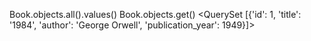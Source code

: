 Book.objects.all().values()
Book.objects.get()
<QuerySet [{'id': 1, 'title': '1984', 'author': 'George Orwell', 'publication_year': 1949}]>